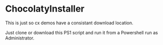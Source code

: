# ChocolatyInstaller
This is just so cx demos have a consistant download location.

Just clone or download this PS1 script and run it from a Powershell run as Administrator.

>
